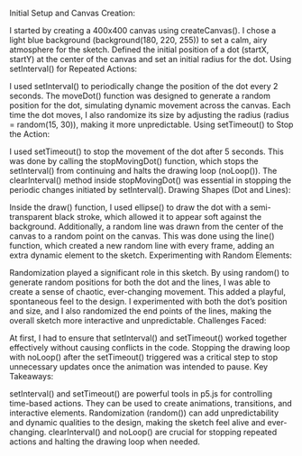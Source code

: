 Initial Setup and Canvas Creation:

I started by creating a 400x400 canvas using createCanvas(). I chose a light blue background (background(180, 220, 255)) to set a calm, airy atmosphere for the sketch.
Defined the initial position of a dot (startX, startY) at the center of the canvas and set an initial radius for the dot.
Using setInterval() for Repeated Actions:

I used setInterval() to periodically change the position of the dot every 2 seconds. The moveDot() function was designed to generate a random position for the dot, simulating dynamic movement across the canvas.
Each time the dot moves, I also randomize its size by adjusting the radius (radius = random(15, 30)), making it more unpredictable.
Using setTimeout() to Stop the Action:

I used setTimeout() to stop the movement of the dot after 5 seconds. This was done by calling the stopMovingDot() function, which stops the setInterval() from continuing and halts the drawing loop (noLoop()).
The clearInterval() method inside stopMovingDot() was essential in stopping the periodic changes initiated by setInterval().
Drawing Shapes (Dot and Lines):

Inside the draw() function, I used ellipse() to draw the dot with a semi-transparent black stroke, which allowed it to appear soft against the background.
Additionally, a random line was drawn from the center of the canvas to a random point on the canvas. This was done using the line() function, which created a new random line with every frame, adding an extra dynamic element to the sketch.
Experimenting with Random Elements:

Randomization played a significant role in this sketch. By using random() to generate random positions for both the dot and the lines, I was able to create a sense of chaotic, ever-changing movement. This added a playful, spontaneous feel to the design.
I experimented with both the dot’s position and size, and I also randomized the end points of the lines, making the overall sketch more interactive and unpredictable.
Challenges Faced:

At first, I had to ensure that setInterval() and setTimeout() worked together effectively without causing conflicts in the code.
Stopping the drawing loop with noLoop() after the setTimeout() triggered was a critical step to stop unnecessary updates once the animation was intended to pause.
Key Takeaways:

setInterval() and setTimeout() are powerful tools in p5.js for controlling time-based actions. They can be used to create animations, transitions, and interactive elements.
Randomization (random()) can add unpredictability and dynamic qualities to the design, making the sketch feel alive and ever-changing.
clearInterval() and noLoop() are crucial for stopping repeated actions and halting the drawing loop when needed.
